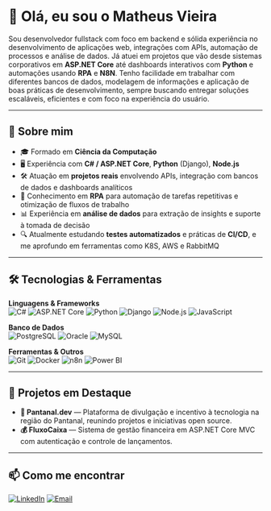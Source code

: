 # 👋 Olá, eu sou o Matheus Vieira

Sou desenvolvedor fullstack com foco em backend e sólida experiência no desenvolvimento de aplicações web, integrações com APIs, automação de processos e análise de dados. Já atuei em projetos que vão desde sistemas corporativos em **ASP.NET Core** até dashboards interativos com **Python** e automações usando **RPA** e **N8N**. Tenho facilidade em trabalhar com diferentes bancos de dados, modelagem de informações e aplicação de boas práticas de desenvolvimento, sempre buscando entregar soluções escaláveis, eficientes e com foco na experiência do usuário.

---

## 🚀 Sobre mim
- 🎓 Formado em **Ciência da Computação**
- 🖥 Experiência com **C# / ASP.NET Core**, **Python** (Django), **Node.js**
- 🛠 Atuação em **projetos reais** envolvendo APIs, integração com bancos de dados e dashboards analíticos
- 🤖 Conhecimento em **RPA** para automação de tarefas repetitivas e otimização de fluxos de trabalho
- 📊 Experiência em **análise de dados** para extração de insights e suporte à tomada de decisão
- 🔍 Atualmente estudando **testes automatizados** e práticas de **CI/CD**, e me aprofundo em ferramentas como K8S, AWS e RabbitMQ

---

## 🛠 Tecnologias & Ferramentas

**Linguagens & Frameworks**  
![C#](https://img.shields.io/badge/-C%23-239120?logo=c-sharp&logoColor=white&style=for-the-badge)
![ASP.NET Core](https://img.shields.io/badge/-ASP.NET%20Core-512BD4?logo=dotnet&logoColor=white&style=for-the-badge)
![Python](https://img.shields.io/badge/-Python-3776AB?logo=python&logoColor=white&style=for-the-badge)
![Django](https://img.shields.io/badge/-Django-092E20?logo=django&logoColor=white&style=for-the-badge)
![Node.js](https://img.shields.io/badge/-Node.js-339933?logo=node.js&logoColor=white&style=for-the-badge)
![JavaScript](https://img.shields.io/badge/-JavaScript-F7DF1E?logo=javascript&logoColor=black&style=for-the-badge)

**Banco de Dados**  
![PostgreSQL](https://img.shields.io/badge/-PostgreSQL-336791?logo=postgresql&logoColor=white&style=for-the-badge)
![Oracle](https://img.shields.io/badge/-Oracle-F80000?logo=oracle&logoColor=white&style=for-the-badge)
![MySQL](https://img.shields.io/badge/-MySQL-4479A1?logo=mysql&logoColor=white&style=for-the-badge)

**Ferramentas & Outros**  
![Git](https://img.shields.io/badge/-Git-F05032?logo=git&logoColor=white&style=for-the-badge)
![Docker](https://img.shields.io/badge/-Docker-2496ED?logo=docker&logoColor=white&style=for-the-badge)
![n8n](https://img.shields.io/badge/-n8n-000000?logo=n8n&logoColor=white&style=for-the-badge)
![Power BI](https://img.shields.io/badge/-Power%20BI-F2C811?logo=powerbi&logoColor=black&style=for-the-badge)

---

## 📌 Projetos em Destaque
- **🌿 Pantanal.dev** — Plataforma de divulgação e incentivo à tecnologia na região do Pantanal, reunindo projetos e iniciativas open source.  
- **💰 FluxoCaixa** — Sistema de gestão financeira em ASP.NET Core MVC com autenticação e controle de lançamentos.  

---

## 📫 Como me encontrar
[![LinkedIn](https://img.shields.io/badge/-LinkedIn-0077B5?logo=linkedin&logoColor=white&style=for-the-badge)](https://linkedin.com/in/matheus-vds)  [![Email](https://img.shields.io/badge/-Email-D14836?logo=gmail&logoColor=white&style=for-the-badge)](mailto:matt.vds13@gmail.com)

